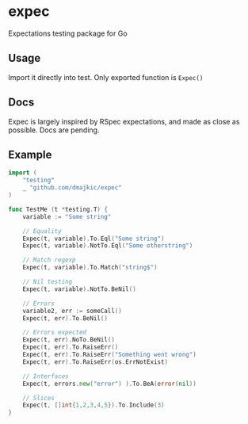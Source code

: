 # expec
Expectations testing package for Go

## Usage

Import it directly into test. Only exported function is `Expec()`

## Docs

Expec is largely inspired by RSpec expectations, and made as close as possible.
Docs are pending.

## Example

```go
import (
	"testing"
	_ "github.com/dmajkic/expec"
)

func TestMe (t *testing.T) {
	variable := "Some string"

	// Equality
	Expec(t, variable).To.Eql("Some string")
	Expec(t, variable).NotTo.Eql("Some otherstring")

	// Match regexp
	Expec(t, variable).To.Match("string$")

	// Nil testing
	Expec(t, variable).NotTo.BeNil()

	// Errors
	variable2, err := someCall()
	Expec(t, err).To.BeNil()

	// Errors expected
	Expec(t, err).NoTo.BeNil()
	Expec(t, err).To.RaiseErr()
	Expec(t, err).To.RaiseErr("Something went wrong")
	Expec(t, err).To.RaiseErr(os.ErrNotExist)

	// Interfaces
	Expec(t, errors.new("error") ).To.BeA(error(nil))

	// Slices
	Expec(t, []int{1,2,3,4,5}).To.Include(3)
}
```
